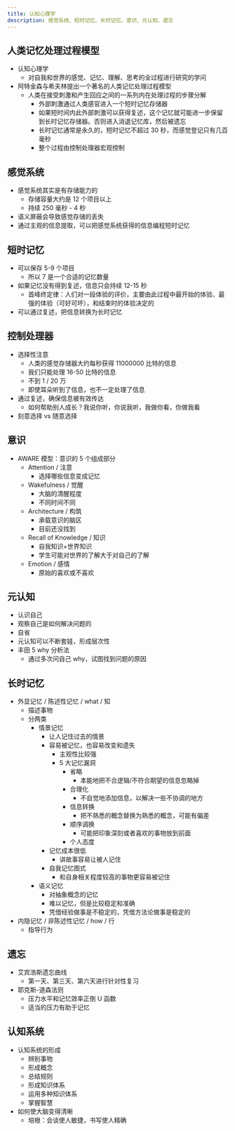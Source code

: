 ```yaml
---
title: 认知心理学
description: 感觉系统、短时记忆、长时记忆、意识、元认知、遗忘
---
```


## 人类记忆处理过程模型

- 认知心理学
  - 对自我和世界的感觉、记忆、理解、思考的全过程进行研究的学问
- 阿特金森与希夫林提出一个著名的人类记忆处理过程模型
  - 人类在接受刺激和产生回应之间的一系列内在处理过程的步骤分解
    - 外部刺激通过人类感官进入一个短时记忆存储器
    - 如果短时间内此外部刺激可以获得复述，这个记忆就可能进一步保留到长时记忆存储器。否则进入消退记忆库，然后被遗忘
    - 长时记忆通常是永久的，短时记忆不超过 30 秒，而感觉登记只有几百毫秒
    - 整个过程由控制处理器宏观控制

## 感觉系统

- 感觉系统其实是有存储能力的
  - 存储容量大约是 12 个项目以上
  - 持续 250 毫秒 - 4 秒
- 语义屏蔽会导致感觉存储的丢失
- 通过主观的信息提取，可以把感觉系统获得的信息编程短时记忆

## 短时记忆

- 可以保存 5-9 个项目
  - 所以 7 是一个合适的记忆数量
- 如果记忆没有得到复述，信息只会持续 12-15 秒
  - 首峰终定律：人们对一段体验的评价，主要由此过程中最开始的体验、最强的体验（可好可坏），和结束时的体验决定的
- 可以通过复述，把信息转换为长时记忆

## 控制处理器

- 选择性注意
  - 人类的感觉存储器大约每秒获得 11000000 比特的信息
  - 我们只能处理 16-50 比特的信息
  - 不到 1 / 20 万
  - 即使耳朵听到了信息，也不一定处理了信息
- 通过复述，确保信息被有效传达
  - 如何帮助别人成长？我说你听，你说我听，我做你看，你做我看
- 刻意选择 vs 随意选择

## 意识

- AWARE 模型：意识的 5 个组成部分
  - Attention / 注意
    - 选择哪些信息变成记忆
  - Wakefulness / 觉醒
    - 大脑的清醒程度
    - 不同时间不同
  - Architecture / 构筑
    - 承载意识的脑区
    - 目前还没找到
  - Recall of Knowledge / 知识
    - 自我知识+世界知识
    - 学生可能对世界的了解大于对自己的了解
  - Emotion / 感情
    - 原始的喜欢或不喜欢

## 元认知

- 认识自己
- 观察自己是如何解决问题的
- 自省
- 元认知可以不断套娃，形成层次性
- 丰田 5 why 分析法
  - 通过多次问自己 why，试图找到问题的原因

## 长时记忆

- 外显记忆 / 陈述性记忆 / what / 知
  - 描述事物
  - 分两类
    - 情景记忆
      - 让人记住过去的情景
      - 容易被记忆，也容易改变和遗失
        - 主观性比较强
        - 5 大记忆漏洞
          - 省略
            - 本能地把不合逻辑/不符合期望的信息忽略掉
          - 合理化
            - 不自觉地添加信息，以解决一些不协调的地方
          - 信息转换
            - 把不熟悉的概念替换为熟悉的概念，可能有偏差
          - 顺序调换
            - 可能把印象深刻或者喜欢的事物放到前面
          - 个人态度
      - 记忆成本很低
        - 讲故事容易让被人记住
      - 自我记忆图式
        - 和自身相关程度较高的事物更容易被记住
    - 语义记忆
      - 对抽象概念的记忆
      - 难以记忆，但是比较稳定和准确
      - 凭借经验做事是不稳定的，凭借方法论做事是稳定的
- 内隐记忆 / 非陈述性记忆 / how / 行
  - 指导行为

## 遗忘

- 艾宾浩斯遗忘曲线
  - 第一天、第三天、第六天进行针对性复习
- 耶克斯-道森法则
  - 压力水平和记忆效率正倒 U 函数
  - 适当的压力有助于记忆

## 认知系统

- 认知系统的形成
  - 辨别事物
  - 形成概念
  - 总结规则
  - 形成知识体系
  - 运用多种知识体系
  - 掌握智慧
- 如何使大脑变得清晰
  - 培根：会谈使人敏捷，书写使人精确
